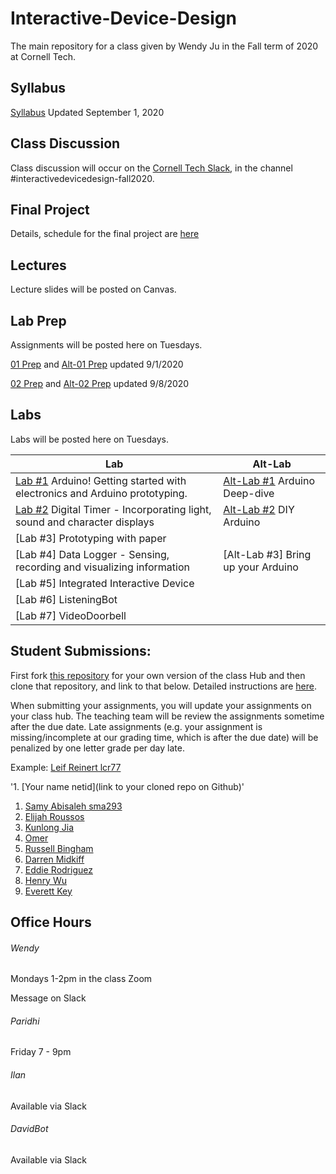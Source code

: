 # Interactive-Device-Design
The main repository for a class given by Wendy Ju in the Fall term of 2020 at Cornell Tech.

## Syllabus
[Syllabus](https://canvas.cornell.edu/courses/20078/assignments/syllabus) Updated September 1, 2020

## Class Discussion
Class discussion will occur on the [Cornell Tech Slack](cornelltech.slack.com), in the channel #interactivedevicedesign-fall2020.

## Final Project
Details, schedule for the final project are [here](https://github.com/FAR-Lab/Developing-and-Designing-Interactive-Devices/wiki/Final-Project)

## Lectures
Lecture slides will be posted on Canvas.


## Lab Prep 
Assignments will be posted here on Tuesdays.

[01 Prep](https://github.com/FAR-Lab/Developing-and-Designing-Interactive-Devices/wiki/preLab-01) and [Alt-01 Prep](https://github.com/FAR-Lab/Developing-and-Designing-Interactive-Devices/wiki/Alt-Pre---Lab-1) updated 9/1/2020

[02 Prep](https://github.com/FAR-Lab/Developing-and-Designing-Interactive-Devices/wiki/preLab-02) and [Alt-02 Prep](https://github.com/FAR-Lab/Developing-and-Designing-Interactive-Devices/wiki/Alt-Pre---Lab-2) updated 9/8/2020


## Labs
Labs will be posted here on Tuesdays.

| Lab  | Alt-Lab |
| ------------- | ------------- |
| [Lab #1](https://github.com/FAR-Lab/Developing-and-Designing-Interactive-Devices/wiki/Lab-01) Arduino! Getting started with electronics and Arduino prototyping.  | [Alt-Lab #1](https://github.com/FAR-Lab/Developing-and-Designing-Interactive-Devices/wiki/Alt-Lab-1.-Arduino-Deep-Dive) Arduino Deep-dive|
| [Lab #2](https://github.com/FAR-Lab/Developing-and-Designing-Interactive-Devices/wiki/Lab-02) Digital Timer - Incorporating light, sound and character displays  |  [Alt-Lab #2](https://github.com/FAR-Lab/Developing-and-Designing-Interactive-Devices/wiki/Alt-Lab-2.-DIY-Arduino) DIY Arduino|
| [Lab #3] Prototyping with paper |  |
| [Lab #4] Data Logger - Sensing, recording and visualizing information| [Alt-Lab #3] Bring up your Arduino |
| [Lab #5] Integrated Interactive Device |  |
| [Lab #6] ListeningBot |   |
| [Lab #7] VideoDoorbell |   |

## Student Submissions:

First fork  [this repository](https://github.com/FAR-Lab/Interactive-Lab-Hub) for your own version of the class Hub and then clone that repository, and link to that below. Detailed instructions are [here](https://github.com/FAR-Lab/Developing-and-Designing-Interactive-Devices/wiki/How-to-Use-GIT).

When submitting your assignments, you will update your assignments on your class hub. The teaching team will be review the assignments sometime after the due date. Late assignments (e.g. your assignment is missing/incomplete at our grading time, which is after the due date) will be penalized by one letter grade per day late.



Example:  [Leif Reinert lcr77](https://github.com/lcr77/Interactive-Lab-Hub)

'1. [Your name netid](link to your cloned repo on Github)'
1. [Samy Abisaleh sma293](https://github.com/SamyAbisaleh/Interactive-Lab-Hub)
2. [Elijah Roussos](https://github.com/rbingham97/Interactive-Lab-Hub)
3. [Kunlong Jia](https://github.com/Kunlong1994/IDD_20Fall-Lab1)
4. [Omer](https://github.com/oi38/Interactive-Lab-Hub)		
5. [Russell Bingham](https://github.com/rbingham97/Interactive-Lab-Hub)
6. [Darren Midkiff](https://github.com/dcmid/Lab1)					
7. [Eddie Rodriguez](https://github.com/ThisGuyEddie/Developing-and-Designing-Interactive-Devices/tree/2020Fall/Lab1)		
8. [Henry Wu](https://github.com/henryw30/Interactive-Lab-Hub)
9. [Everett Key](https://github.com/EverettKey/Interactive-Lab-Hub)																							


## Office Hours 

###### Wendy
Mondays 1-2pm in the class Zoom

Message on Slack


###### Paridhi
Friday 7 - 9pm

###### Ilan
Available via Slack

###### DavidBot
Available via Slack
